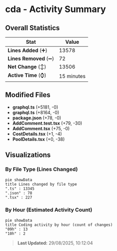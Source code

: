 # cda - Activity Summary 

## Overall Statistics

| Stat                   | Value                                                             |
| ---------------------- | ----------------------------------------------------------------- |
| **Lines Added** (➕)   | 13578                                          |
| **Lines Removed** (➖) | 72                                        |
| **Net Change** (↕)    | 13506                |
| **Active Time** (⌚)   | 15 minutes |


## Modified Files
- **graphql.ts** (+5181, -0)
- **graphql.ts** (+8164, -0)
- **package.json** (+78, -0)
- **AddComment.test.tsx** (+79, -30)
- **AddComment.tsx** (+75, -0)
- **CostDetails.tsx** (+1, -4)
- **PoolDetails.tsx** (+0, -38)

## Visualizations

### By File Type (Lines Changed)

```mermaid
pie showData
title Lines changed by file type
".ts" : 13345
".json" : 78
".tsx" : 227
```

### By Hour (Estimated Activity Count)

```mermaid
pie showData
title Coding activity by hour (count of changes)
"09h" : 13
"10h" : 2
```


> **Last Updated:** 29/08/2025, 10:12:04